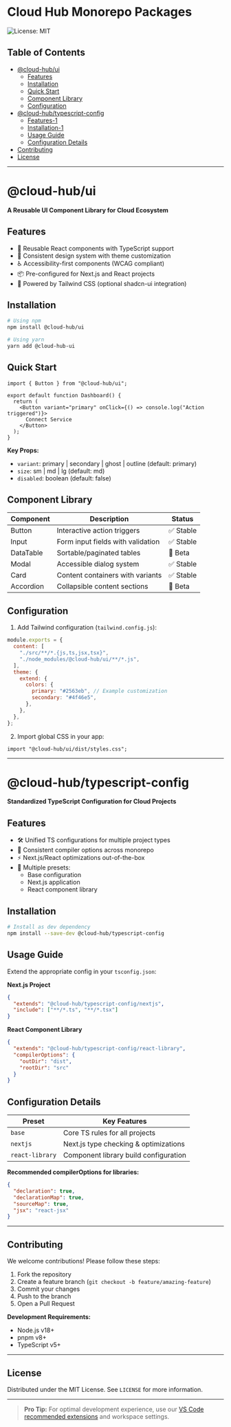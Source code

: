 # Cloud Hub Monorepo Packages

![License: MIT](https://img.shields.io/badge/License-MIT-blue.svg)

## Table of Contents

- [@cloud-hub/ui](#cloud-hubui)
  - [Features](#features)
  - [Installation](#installation)
  - [Quick Start](#quick-start)
  - [Component Library](#component-library)
  - [Configuration](#configuration)
- [@cloud-hub/typescript-config](#cloud-hubtypescript-config)
  - [Features-1](#features-1)
  - [Installation-1](#installation-1)
  - [Usage Guide](#usage-guide)
  - [Configuration Details](#configuration-details)
- [Contributing](#contributing)
- [License](#license)

---

# @cloud-hub/ui

**A Reusable UI Component Library for Cloud Ecosystem**

## Features

- 🧩 Reusable React components with TypeScript support
- 🎨 Consistent design system with theme customization
- ♿ Accessibility-first components (WCAG compliant)
- 📦 Pre-configured for Next.js and React projects
- 💅 Powered by Tailwind CSS (optional shadcn-ui integration)

## Installation

```bash
# Using npm
npm install @cloud-hub/ui

# Using yarn
yarn add @cloud-hub-ui
```

## Quick Start

```tsx
import { Button } from "@cloud-hub/ui";

export default function Dashboard() {
  return (
    <Button variant="primary" onClick={() => console.log("Action triggered")}>
      Connect Service
    </Button>
  );
}
```

**Key Props:**

- `variant`: primary | secondary | ghost | outline (default: primary)
- `size`: sm | md | lg (default: md)
- `disabled`: boolean (default: false)

## Component Library

| Component | Description                       | Status    |
| --------- | --------------------------------- | --------- |
| Button    | Interactive action triggers       | ✅ Stable |
| Input     | Form input fields with validation | ✅ Stable |
| DataTable | Sortable/paginated tables         | 🚧 Beta   |
| Modal     | Accessible dialog system          | ✅ Stable |
| Card      | Content containers with variants  | ✅ Stable |
| Accordion | Collapsible content sections      | 🚧 Beta   |

## Configuration

1. Add Tailwind configuration (`tailwind.config.js`):

```js
module.exports = {
  content: [
    "./src/**/*.{js,ts,jsx,tsx}",
    "./node_modules/@cloud-hub/ui/**/*.js",
  ],
  theme: {
    extend: {
      colors: {
        primary: "#2563eb", // Example customization
        secondary: "#4f46e5",
      },
    },
  },
};
```

2. Import global CSS in your app:

```tsx
import "@cloud-hub/ui/dist/styles.css";
```

---

# @cloud-hub/typescript-config

**Standardized TypeScript Configuration for Cloud Projects**

## Features

- 🛠️ Unified TS configurations for multiple project types
- 🔄 Consistent compiler options across monorepo
- ⚡ Next.js/React optimizations out-of-the-box
- 📁 Multiple presets:
  - Base configuration
  - Next.js application
  - React component library

## Installation

```bash
# Install as dev dependency
npm install --save-dev @cloud-hub/typescript-config
```

## Usage Guide

Extend the appropriate config in your `tsconfig.json`:

**Next.js Project**

```json
{
  "extends": "@cloud-hub/typescript-config/nextjs",
  "include": ["**/*.ts", "**/*.tsx"]
}
```

**React Component Library**

```json
{
  "extends": "@cloud-hub/typescript-config/react-library",
  "compilerOptions": {
    "outDir": "dist",
    "rootDir": "src"
  }
}
```

## Configuration Details

| Preset          | Key Features                          |
| --------------- | ------------------------------------- |
| `base`          | Core TS rules for all projects        |
| `nextjs`        | Next.js type checking & optimizations |
| `react-library` | Component library build configuration |

**Recommended compilerOptions for libraries:**

```json
{
  "declaration": true,
  "declarationMap": true,
  "sourceMap": true,
  "jsx": "react-jsx"
}
```

---

## Contributing

We welcome contributions! Please follow these steps:

1. Fork the repository
2. Create a feature branch (`git checkout -b feature/amazing-feature`)
3. Commit your changes
4. Push to the branch
5. Open a Pull Request

**Development Requirements:**

- Node.js v18+
- pnpm v8+
- TypeScript v5+

---

## License

Distributed under the MIT License. See `LICENSE` for more information.

---

> **Pro Tip:** For optimal development experience, use our [VS Code recommended extensions](.vscode/extensions.json) and workspace settings.
